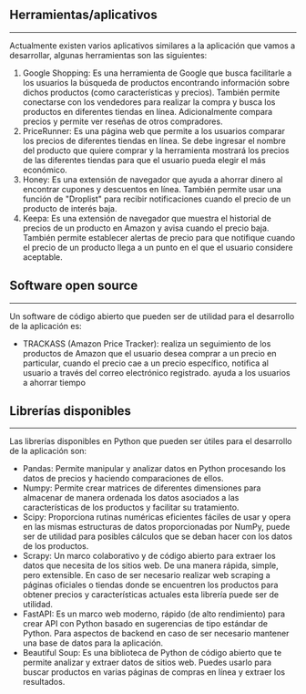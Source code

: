 ## Herramientas/aplicativos
 ---
Actualmente existen varios aplicativos similares a la aplicación que vamos a desarrollar, algunas herramientas son las siguientes:
1. Google Shopping: Es una herramienta de Google que busca facilitarle a los usuarios la búsqueda de productos encontrando información sobre dichos productos (como características y precios). También permite conectarse con los vendedores para realizar la compra y busca los productos en diferentes tiendas en línea. Adicionalmente compara precios y permite ver reseñas de otros compradores.
2. PriceRunner: Es una página web que permite a los usuarios comparar los precios de diferentes tiendas en línea. Se debe ingresar el nombre del producto que quiere comprar y la herramienta mostrará los precios de las diferentes tiendas para que el usuario pueda elegir el más económico.
3. Honey: Es una extensión de navegador que ayuda a ahorrar dinero al encontrar cupones y descuentos en línea. También permite usar una función de "Droplist" para recibir notificaciones cuando el precio de un producto de interés baja.
4. Keepa: Es una extensión de navegador que muestra el historial de precios de un producto en Amazon y avisa cuando el precio baja. También permite establecer alertas de precio para que notifique cuando el precio de un producto llega a un punto en el que el usuario considere aceptable.


 ## Software open source
 ---
Un software de código abierto que pueden ser de utilidad para el desarrollo de la aplicación es:
- TRACKASS (Amazon Price Tracker): realiza un seguimiento de los productos de Amazon que el usuario desea comprar a un precio en particular, cuando el precio cae a un precio específico, notifica al usuario a través del correo electrónico registrado. ayuda a los usuarios a ahorrar tiempo

 ## Librerías disponibles
 ---
Las librerías disponibles en Python que pueden ser útiles para el desarrollo de la aplicación son:
- Pandas: Permite manipular y analizar datos en Python procesando los datos de precios y haciendo comparaciones de ellos.
- Numpy: Permite crear matrices de diferentes dimensiones para almacenar de manera ordenada los datos asociados a las características de los productos y facilitar su tratamiento.
- Scipy: Proporciona rutinas numéricas eficientes fáciles de usar y opera en las mismas estructuras de datos proporcionadas por NumPy, puede ser de utilidad para posibles cálculos que se deban hacer con los datos de los productos.
- Scrapy:  Un marco colaborativo y de código abierto para extraer los datos que necesita de los sitios web. De una manera rápida, simple, pero extensible. En caso de ser necesario realizar web scraping a páginas oficiales o tiendas donde se encuentren los productos para obtener precios y características actuales esta librería puede ser de utilidad.
- FastAPI: Es un marco web moderno, rápido (de alto rendimiento) para crear API con Python basado en sugerencias de tipo estándar de Python. Para aspectos de backend en caso de ser necesario mantener una base de datos para la aplicación.
- Beautiful Soup: Es una biblioteca de Python de código abierto que te permite analizar y extraer datos de sitios web. Puedes usarlo para buscar productos en varias páginas de compras en línea y extraer los resultados.